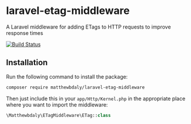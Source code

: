 # laravel-etag-middleware
A Laravel middleware for adding ETags to HTTP requests to improve response times

[![Build Status](https://travis-ci.org/matthewbdaly/laravel-etag-middleware.svg?branch=master)](https://travis-ci.org/matthewbdaly/laravel-etag-middleware)

Installation
------------

Run the following command to install the package:

```bash
composer require matthewbdaly/laravel-etag-middleware
```

Then just include this in your `app/Http/Kernel.php` in the appropriate place where you want to import the middleware:

```php
\Matthewbdaly\ETagMiddleware\ETag::class
```
